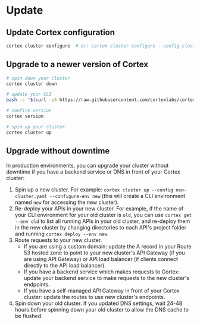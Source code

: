 # Update

## Update Cortex configuration

```bash
cortex cluster configure  # or: cortex cluster configure --config cluster.yaml
```

## Upgrade to a newer version of Cortex

<!-- CORTEX_VERSION_MINOR -->

```bash
# spin down your cluster
cortex cluster down

# update your CLI
bash -c "$(curl -sS https://raw.githubusercontent.com/cortexlabs/cortex/0.24/get-cli.sh)"

# confirm version
cortex version

# spin up your cluster
cortex cluster up
```

## Upgrade without downtime

In production environments, you can upgrade your cluster without downtime if you have a backend service or DNS in front of your Cortex cluster:

1. Spin up a new cluster. For example: `cortex cluster up --config new-cluster.yaml --configure-env new` (this will create a CLI environment named `new` for accessing the new cluster).
1. Re-deploy your APIs in your new cluster. For example, if the name of your CLI environment for your old cluster is `old`, you can use `cortex get --env old` to list all running APIs in your old cluster, and re-deploy them in the new cluster by changing directories to each API's project folder and running `cortex deploy --env new`.
1. Route requests to your new cluster.
    * If you are using a custom domain: update the A record in your Route 53 hosted zone to point to your new cluster's API Gateway (if you are using API Gateway) or API load balancer (if clients connect directly to the API load balancer).
    * If you have a backend service which makes requests to Cortex: update your backend service to make requests to the new cluster's endpoints.
    * If you have a self-managed API Gateway in front of your Cortex cluster: update the routes to use new cluster's endpoints.
1. Spin down your old cluster. If you updated DNS settings, wait 24-48 hours before spinning down your old cluster to allow the DNS cache to be flushed.
